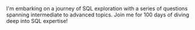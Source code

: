 I'm embarking on a journey of SQL exploration with a series of questions spanning intermediate to advanced topics. Join me for 100 days of diving deep into SQL expertise!
